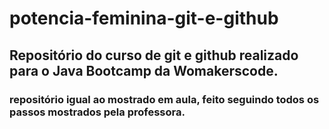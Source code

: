 # potencia-feminina-git-e-github

## Repositório do curso de git e github realizado para o Java Bootcamp da Womakerscode.

### repositório igual ao mostrado em aula, feito seguindo todos os passos mostrados pela professora.
